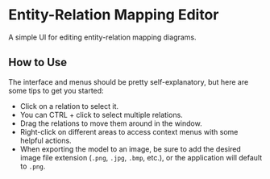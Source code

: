 # Entity-Relation Mapping Editor
A simple UI for editing entity-relation mapping diagrams.



## How to Use
The interface and menus should be pretty self-explanatory, but here are some tips to get you started:
* Click on a relation to select it.
* You can CTRL + click to select multiple relations.
* Drag the relations to move them around in the window.
* Right-click on different areas to access context menus with some helpful actions.
* When exporting the model to an image, be sure to add the desired image file extension (`.png`, `.jpg`, `.bmp`, etc.), or the application will default to `.png`.
